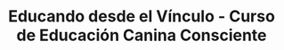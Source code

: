 ---
layout: landing.njk
title: "Educando desde el Vínculo - Curso de Educación Canina Consciente"
description: "Aprendé a educar y acompañar desde el vínculo, con una mirada Sistémica, Emocional y Cognitiva. Transformá tu relación con tu perro."
permalink: index.html

# =======================
# CONFIGURACIÓN SITIO
# =======================
site:
  name: "Educando desde el Vínculo"
  url: "https://desdeelvinculo.netlify.app"
  verification: "tu-codigo-google-search-console" # Opcional

# =======================
# LOGO Y FAVICON
# =======================
logo: "/assets/images/logo.svg"  # o .png
favicon: "/assets/images/logo.svg"

# =======================
# SEO OPTIMIZADO
# =======================
seo:
  canonical: "https://desdeelvinculo.netlify.app"
  robots: "index, follow"
  # Open Graph
  og_title: "Educando desde el Vínculo - Curso de Educación Canina Consciente"
  og_description: "Aprendé a educar desde el vínculo emocional. Curso online para tutores y profesionales que buscan una relación basada en respeto y empatía."
  og_image: "/assets/images/og-image.jpg"
  og_url: "https://desdeelvinculo.netlify.app"
  # Twitter
  twitter_title: "Educando desde el Vínculo - Curso Consciente"
  twitter_description: "Transformá tu relación con tu perro desde la comprensión mutua. Educación canina sin castigos, con amor y respeto."
  twitter_image: "/assets/images/twitter-image.jpg"
  twitter_site: "@educandovinculo"
nav:
  - text: Inicio
    url: "#hero"
  - text: Presentación
    url: "#presentacion"
  - text: Qué lograrás
    url: "#logros"
  - text: Sobre mí
    url: "#sobre-mi"
  - text: Incluye
    url: "#incluye"
  - text: Testimonios
    url: "#testimonios"
  - text: FAQs
    url: "#faqs"
  - text: Comprar
    url: "#comprar"
    external: true
sections:
  
  # 🟩 SECCIÓN 1 - HERO
  - type: hero
    title: "¿Y si tu perro no necesita más órdenes sino que lo comprendas mejor?"
    subheading: "Transformá la relación con tu perro desde la raíz: educá con consciencia emocional, respeto y comunicación real."
    subtitle: "El único curso que te enseña a construir el vínculo antes que la obediencia."
    ctas:
      - text: "🌱 Educá desde el vínculo"
        url: "https://hotmart.com/es/marketplace/productos/educando-desde-el-vinculo-curso-de-educacion-canina-consciente/K102549535T"
      # En la sección HERO agregar:
    pdf_regalo:
      activo: true
      texto_linea1: "🎁 Recibí gratis:"
      texto_linea2: "'5 Claves para Comprender el Lenguaje de tu Perro'"
      form_id: "pdf-regalo-hero"    
  
  # 🟩 SECCIÓN 2 - PRESENTACIÓN DEL CURSO
  - type: presentacion
    title: "Una nueva forma de educar, desde el amor y la comprensión."
    textos:
      - "Este curso te invita a repensar el vínculo humano-perro desde la mirada Sistémica–Emocional–Cognitiva."
      - "Porque educar no es imponer, sino acompañar el desarrollo emocional y cognitivo del perro en un entorno seguro, coherente y afectivo."
      - "Vas a descubrir cómo las emociones, los pensamientos y las dinámicas del sistema familiar influyen en la conducta del perro, y cómo podés transformar el vínculo a través de una comunicación consciente."
      - "La mayoría de los métodos te enseñan a controlar a tu perro. Este curso te enseña a comprenderlo."
    modulos:
      - "Leer las emociones y necesidades de tu perro desde una mirada integral."
      - "Identificar cómo tu propio estado emocional impacta en su conducta."
      - "Establecer límites amorosos y coherentes que fomenten la autonomía."
      - "Desarrollar una comunicación más empática y respetuosa."
      - "Transformar comportamientos no deseados desde la comprensión, no el castigo."
      - "Crear una convivencia basada en equilibrio, confianza y conexión real."
      - "Resolver casos prácticos: ladridos, ansiedad, reactividad, miedos."
    cta_text: "Cambiá la forma de educar, creando una relación más consciente y armónica con tu perro."

      # 🟩 SECCIÓN 3 - QUÉ VAS A LOGRAR
  - type: logros
    title: "Después de este curso, vas a poder…"
    items:
      - icon: "fas fa-heart"
        texto: "Dejar de frustrarte porque ahora COMPRENDÉS lo que pasa."
      - icon: "fas fa-brain"
        texto: "Entender QUÉ siente tu perro, no solo qué hace."
      - icon: "fas fa-shield-alt"
        texto: "Comunicarte sin gritos, tensión ni correcciones agresivas."
      - icon: "fas fa-comments"
        texto: "Desarrollar una comunicación más empática y respetuosa."
      - icon: "fas fa-sync-alt"
        texto: "Transformar la relación de control a colaboración genuina."
      - icon: "fas fa-home"
        texto: "Construir autonomía y autocontrol más valiosos que la obediencia."

     # 🟩 SECCIÓN 4 - SOBRE LA CREADORA
  - type: sobre-creadora
    title: "Desde el vínculo, no desde el control."
    texto: "Soy Rodrigo Gomez, educador canino y acompañante en procesos vinculares desde un enfoque Sistémico–Emocional–Cognitivo. A lo largo de mi recorrido, comprendí que detrás de cada conducta hay una historia emocional, tanto en el perro como en la persona que lo acompaña. Los perros no necesitan ser dominados. Necesitan ser comprendidos. Este curso nace para compartir una mirada más humana, respetuosa y coherente sobre la educación canina — donde el vínculo es el verdadero punto de partida. Porque detrás de cada ladrido, cada miedo, cada 'desobediencia', hay una emoción. Y cuando aprendés a leerla, todo cambia."
    imagen: "/assets/images/perris.webp"
    alt: "Rodrigo Gomez con su perro"
    
    
    # 🟩 SECCIÓN 5 - QUÉ INCLUYE EL CURSO
  - type: incluye
    title: "¿Qué vas a encontrar en este recorrido?"
    items:
      - icon: "fas fa-book-open"
        titulo: "6 módulos completos"
        texto: "145+ páginas de contenido profundo con teoría, reflexiones y prácticas aplicables para tu día a día."
      - icon: "fas fa-puzzle-piece"
        titulo: "Herramientas emocionales y cognitivas"
        texto: "Para comprender conductas desde la raíz y transformar tu comunicación desde la coherencia y el respeto."
      - icon: "fas fa-comments"
        titulo: "Ejercicios prácticos"
        texto: "En cada módulo encontrarás ejercicios concretos para mejorar la comunicación humano–perro de manera efectiva e inmediata."
      - icon: "fas fa-file-pdf"
        titulo: "Material descargable"
        texto: "PDFs con plantillas, diarios emocionales, checklists y guías de enriquecimiento. Acceso ilimitado para revisar cuando necesites."
      - icon: "fas fa-leaf"
        titulo: "Enfoque respetuoso"
        texto: "Métodos conscientes, basados en evidencia y sin técnicas invasivas, punitivas ni de dominancia."
      - icon: "fas fa-file"
        titulo: "Casos prácticos reales"
        texto: "Módulo completo dedicado a resolver situaciones concretas: ladridos, ansiedad por separación, reactividad, miedos y más."
    cta:
      texto: "👉 Accedé al curso y empezá a construir una relación desde el vínculo."
      url: "https://hotmart.com/es/marketplace/productos/educando-desde-el-vinculo-curso-de-educacion-canina-consciente/K102549535T"
      

    # 🟩 SECCIÓN PDF REGALO
  - type: pdf-regalo
    titulo: "🎁 Descargá GRATIS tu guía"
    subtitulo: "Las 5 señales que tu perro te da (y estás ignorando sin saberlo)."
    descripcion: "Un regalo para empezar a transformar tu relación hoy mismo. Descubrí cómo leer las señales más importantes de tu perro y mejorá la comunicación en menos de 10 minutos. Ingresá tu email y te lo enviamos al instante."
    form_id: "pdf-regalo-seccion"
    imagen: "/assets/images/pdf-preview.png"

  
    # 🟩 SECCIÓN 6 - TESTIMONIOS
  - type: testimonios
    title: "Historias de transformación"
    items:
      - nombre: "Mariana y Lolo"
        texto: "Entendí que mi perro no me desobedecía, simplemente no me comprendía. Hoy nos comunicamos con calma y empatía."
        imagen: "/assets/images/testimonios/mariana-lolo.jpg"
      - nombre: "Julián y Nube"
        texto: "Aprendí a observar mis emociones antes de pretender cambiar su conducta. Nuestro vínculo cambió completamente."
        imagen: "/assets/images/testimonios/julian-nube.jpg"
      - nombre: "Rodrigo (Creador)"
        texto: "Después de años de educación tradicional, descubrí que el verdadero cambio viene desde la comprensión mutua. Este curso es el resultado de esa transformación personal."
        imagen: "/assets/images/rodrigo-perro.jpg"



    # 🟩 SECCIÓN 7 - PREGUNTAS FRECUENTES
  - type: faqs
    title: "Preguntas antes de empezar"
    items:
      - question: "¿Es solo para educadores?"
        answer: "No, está diseñado tanto para tutores como para profesionales que quieran profundizar en el enfoque emocional–cognitivo y construir vínculos más conscientes y respetuosos."
      - question: "¿Qué necesito para hacerlo?"
        answer: "Solo disposición y curiosidad por comprender mejor el vínculo con tu perro. No se requieren conocimientos previos. El curso está escrito en lenguaje claro y accesible."
      - question: "¿Incluye prácticas?"
        answer: "Sí, cada módulo incluye ejercicios observacionales, reflexivos y prácticos para aplicar inmediatamente con tu perro. No es solo teoría, es acción."
      - question: "¿Cuánto dura el curso?"
        answer: "Es autogestionado. Podés hacerlo a tu ritmo: en 1 semana intensiva o en 2 meses tranquilo. El contenido equivale a aproximadamente 8-10 horas de aprendizaje profundo."
      - question: "¿Tengo acceso permanente?"
        answer: "Sí, una vez que adquirís el curso, tenés acceso de por vida. Podés descargarlo, imprimirlo, volver a leerlo las veces que necesites. Es tuyo para siempre."
      - question: "¿Ofrecen certificado?"
        answer: "Sí, al completar el curso recibís un certificado digital descargable y personalizado que acredita tu participación y aprendizaje en el enfoque Sistémico-Emocional-Cognitivo."
      - question: "¿Funciona para cualquier edad o raza?"
        answer: "Sí, absolutamente. El enfoque emocional funciona para cachorros, adultos y seniors de cualquier raza o mezcla. Las emociones son universales."
      - question: "¿Sirve para perros con problemas de agresividad o ansiedad severa?"
        answer: "Sí. El enfoque trabaja desde la emoción que genera la conducta. El Módulo 6 está dedicado específicamente a casos complejos. Para situaciones muy graves, siempre recomendamos complementar con acompañamiento profesional presencial."



    # 🟩 SECCIÓN 8 - CIERRE / CTA FINAL
  - type: cierre
    title: "Educar desde el vínculo es el verdadero acto de amor."
    subtitle: "Cuando entendés lo que tu perro siente y necesita, el aprendizaje fluye sin conflicto. No se trata de enseñar órdenes, sino de aprender a convivir desde la comprensión y la empatía.Este curso no te va a dar fórmulas mágicas. Te va a dar lo que realmente funciona: comprensión, herramientas y una nueva forma de mirar. Tu perro no necesita más órdenes. Necesita que lo comprendas. El vínculo se construye. ¿Empezamos?"
    cta:
      texto: "Acceder al curso ahora"
      url: "https://hotmart.com/es/marketplace/productos/educando-desde-el-vinculo-curso-de-educacion-canina-consciente/K102549535T"

    text: -✅ Acceso inmediato al PDF completo (145+ páginas)
          -✅ Garantía de 7 días - 100% reembolso
          -✅ Pago seguro con Hotmart  


  # 🟩 SECCIÓN 11: MÓDULOS DEL CURSO
  - type: modulos-curso
    title: "6 módulos para transformar tu relación con tu perro"
    subtitle: "Más de 145 páginas de contenido profundo, práctico y aplicable. Cada módulo incluye ejercicios, reflexiones y herramientas descargables."
    modulos:
      - titulo: "Fundamentos del Vínculo Consciente"
        descripcion: "Entendé qué es la autonomía canina (no es 'hacer lo que quiera'), por qué la obediencia NO es bienestar, y cómo el enfoque Sistémico-Emocional-Cognitivo cambia tu forma de educar desde la raíz. Los 3 pilares que transforman todo."
      
      - titulo: "Descifrando el Lenguaje Canino"
        descripcion: "Aprendé a leer las 20+ señales de calma (Turid Rugaas), interpretar vocalizaciones, lenguaje corporal completo y señales de estrés. Comprenderás lo que tu perro te está diciendo TODO el tiempo, aunque no hable."
      
      - titulo: "La Dimensión Emocional del Vínculo"
        descripcion: "Descubrí las 5 emociones básicas en perros, cómo TU estado emocional impacta directamente en el suyo, qué es el locus de control y por qué la coherencia emocional es tu herramienta educativa más poderosa."
      
      - titulo: "Comunicación Consciente y Bidireccional"
        descripcion: "Dominá la comunicación real: tu cuerpo habla antes que tu voz, cómo dar límites desde la calma sin agresión, el poder del silencio en la educación, y por qué escuchar su 'no' fortalece (no debilita) el vínculo."
      
      - titulo: "Autorregulación, Autonomía y Convivencia Armónica"
        descripcion: "Construí una convivencia equilibrada: autocontrol (más valioso que obediencia), rutinas que sostienen bienestar, enriquecimiento cognitivo y olfativo, y tu plan de acción personalizado para aplicar todo lo aprendido."
      
      - titulo: "Casos Prácticos y Resolución de Conflictos"
        descripcion: "Aplicá todo a situaciones reales: ladridos excesivos (qué comunican), ansiedad por separación (protocolo completo gradual), reactividad en paseos (trabajo desde la emoción), miedos y fobias, límites con niños/visitas/otros perros, y cómo reconstruir un vínculo dañado."        
  
    # 🟩 SECCIÓN 12: QUÉ INCLUYE EL CURSO
  - type: que-incluye
    title: "Todo lo que recibís hoy"
    items:
      - icono: "📚"
        titulo: "6 MÓDULOS COMPLETOS EN PDF"
        descripcion: "145+ páginas de contenido profundo, claro y aplicable desde el primer día."
      
      - icono: "✍️"
        titulo: "EJERCICIOS PRÁCTICOS"
        descripcion: "En cada módulo: actividades concretas para implementar inmediatamente."
      
      - icono: "📊"
        titulo: "PLANTILLAS DESCARGABLES"
        descripcion: "Diario emocional tutor-perro, Plan de bienestar personalizado, Checklist de comunicación consciente, Guía de enriquecimiento semanal, Registro de señales y conductas"
      
      - icono: "📖"
        titulo: "CASOS REALES RESUELTOS"
        descripcion: "3 casos documentados paso a paso desde el enfoque vincular."
      
      - icono: "🎓"
        titulo: "CERTIFICADO DE FINALIZACIÓN"
        descripcion: "Descargable, personalizado, para imprimir o compartir en redes."
      
      - icono: "⏰"
        titulo: "ACCESO INMEDIATO Y DE POR VIDA"
        descripcion: "Descargás el PDF ahora mismo y lo tenés para siempre."
      
      - icono: "📱"
        titulo: "100% COMPATIBLE"
        descripcion: "Leelo en celular, tablet, computadora o imprimilo completo."
      
      - icono: "🔒"
        titulo: "GARANTÍA DE 7 DÍAS"
        descripcion: "Si no te convence, te devolvemos el 100% sin preguntas."
      
      - icono: "🎁"
        titulo: "BONUS GRATIS"
        descripcion: "Guía PDF 'Cómo detectar y prevenir el estrés crónico en tu perro'"


    # 🟩 SECCIÓN: MINI CTA FINAL
  - type: mini-cta
    title: "Transformá tu relación con tu perro hoy mismo"
    subtitle: "Accedé al curso completo y comenzá a construir un vínculo basado en comprensión, respeto y conexión real."
    cta:
      texto: "Acceder al curso ahora"
      url: "https://hotmart.com/es/marketplace/productos/educando-desde-el-vinculo-curso-de-educacion-canina-consciente/K102549535T"
    garantia: "Garantía de 7 días - 100% de reembolso"


    # 🟩 FOOTER
  - type: footer
    email: "desdeel.vinculo@gmail.com"
    texto: "© 2025 Educando desde el Vínculo. Todos los derechos reservados."
    links:
      - text: "Inicio"
        url: "#hero"
      - text: "Presentación"
        url: "#presentacion"
      - text: "Qué lograrás"
        url: "#logros"
      - text: "Sobre mí"
        url: "#sobre-mi"
      - text: "Incluye"
        url: "#incluye"
      - text: "Testimonios"
        url: "#testimonios"
      - text: "FAQs"
        url: "#faqs"
    social:
      - type: "instagram"
        url: "https://www.instagram.com/desdeel.vinculo/"
      - type: "whatsapp"
        url: "https://wa.me/5491121652703"
  
  
  

---